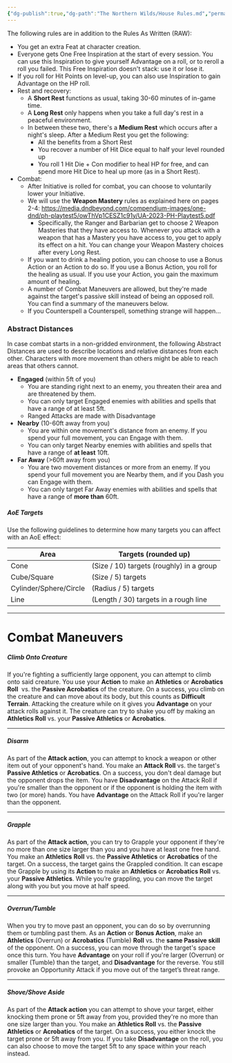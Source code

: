 ```yaml
---
{"dg-publish":true,"dg-path":"The Northern Wilds/House Rules.md","permalink":"/the-northern-wilds/house-rules/","tags":["TTRPG/Campaigns/Northern-Wilds","SRD"]}
---
```



The following rules are in addition to the Rules As Written (RAW):
- You get an extra Feat at character creation.
- Everyone gets One Free Inspiration at the start of every session. You can use this Inspiration to give yourself Advantage on a roll, or to reroll a roll you failed. This Free Inspiration doesn't stack: use it or lose it.
- If you roll for Hit Points on level-up, you can also use Inspiration to gain Advantage on the HP roll.
- Rest and recovery:
	- A **Short Rest** functions as usual, taking 30-60 minutes of in-game time.
	- A **Long Rest** only happens when you take a full day's rest in a peaceful environment.
	- In between these two, there's a **Medium Rest** which occurs after a night's sleep. After a Medium Rest you get the following:
		- All the benefits from a Short Rest
		- You recover a number of Hit Dice equal to half your level rounded up
		- You roll 1 Hit Die + Con modifier to heal HP for free, and can spend more Hit Dice to heal up more (as in a Short Rest).
- Combat:
	- After Initiative is rolled for combat, you can choose to voluntarily lower your Initiative.
	- We will use the **Weapon Mastery** rules as explained here on pages 2-4: https://media.dndbeyond.com/compendium-images/one-dnd/ph-playtest5/owThVp1CESZ1c91y/UA-2023-PH-Playtest5.pdf
		- Specifically, the Ranger and Barbarian get to choose 2 Weapon Masteries that they have access to. Whenever you attack with a weapon that has a Mastery you have access to, you get to apply its effect on a hit. You can change your Weapon Mastery choices after every Long Rest.
	- If you want to drink a healing potion, you can choose to use a Bonus Action or an Action to do so. If you use a Bonus Action, you roll for the healing as usual. If you use your Action, you gain the maximum amount of healing.
	- A number of Combat Maneuvers are allowed, but they're made against the target's passive skill instead of being an opposed roll. You can find a summary of the maneuvers below.
	- If you Counterspell a Counterspell, something strange will happen...


### Abstract Distances
In case combat starts in a non-gridded environment, the following Abstract Distances are used to describe locations and relative distances from each other.
Characters with more movement than others might be able to reach areas that others cannot.

- **Engaged** (within 5ft of you)
	- You are standing right next to an enemy, you threaten their area and are threatened by them. 
	- You can only target Engaged enemies with abilities and spells that have a range of at least 5ft.
	- Ranged Attacks are made with Disadvantage
- **Nearby** (10-60ft away from you)
	- You are within one movement's distance from an enemy. If you spend your full movement, you can Engage with them. 
	- You can only target Nearby enemies with abilities and spells that have a range of **at least** 10ft.
- **Far Away** (>60ft away from you)
	- You are two movement distances or more from an enemy. If you spend your full movement you are Nearby them, and if you Dash you can Engage with them. 
	- You can only target Far Away enemies with abilities and spells that have a range of **more than** 60ft.

##### AoE Targets
Use the following guidelines to determine how many targets you can affect with an AoE effect:

| Area                   | Targets (rounded up)                     |
| ---------------------- | ---------------------------------------- |
| Cone                   | (Size / 10) targets (roughly) in a group |
| Cube/Square            | (Size / 5) targets                       |
| Cylinder/Sphere/Circle | (Radius / 5) targets                     |
| Line                   | (Length / 30) targets in a rough line    |

---

# Combat Maneuvers

##### Climb Onto Creature
If you're fighting a sufficiently large opponent, you can attempt to climb onto said creature. 
You use your **Action** to make an **Athletics** or **Acrobatics Roll**  vs. the **Passive Acrobatics** of the creature. On a success, you climb on the creature and can move about its body, but this counts as **Difficult Terrain**. 
Attacking the creature while on it gives you **Advantage** on your attack rolls against it. 
The creature can try to shake you off by making an **Athletics Roll** vs. your **Passive Athletics** or **Acrobatics**.
  
---
##### Disarm
As part of the **Attack action**, you can attempt to knock a weapon or other item out of your opponent's hand. 
You make an **Attack Roll** vs. the target's **Passive Athletics** or **Acrobatics**. On a success, you don't deal damage but the opponent drops the item. 
You have **Disadvantage** on the Attack Roll if you're smaller than the opponent or if the opponent is holding the item with two (or more) hands. 
You have **Advantage** on the Attack Roll if you're larger than the opponent.

---
##### Grapple
As part of the **Attack action**, you can try to Grapple your opponent if they're no more than one size larger than you and you have at least one free hand. 
You make an **Athletics** **Roll** vs. the **Passive Athletics** or **Acrobatics** of the target. On a success, the target gains the Grappled condition. 
It can escape the Grapple by using its **Action** to make an **Athletics** or **Acrobatics Roll** vs. your **Passive Athletics**. 
While you’re grappling, you can move the target along with you but you move at half speed.

---
##### Overrun/Tumble
When you try to move past an opponent, you can do so by overrunning them or tumbling past them. 
As an **Action** or **Bonus Action**, make an **Athletics** (Overrun) or **Acrobatics** (Tumble) **Roll** vs. the **same Passive skill** of the opponent. On a success, you can move through the target's space once this turn. 
You have **Advantage** on your roll if you're larger (Overrun) or smaller (Tumble) than the target, and **Disadvantage** for the reverse. 
You still provoke an Opportunity Attack if you move out of the target’s threat range.

---
##### Shove/Shove Aside
As part of the **Attack action** you can attempt to shove your target, either knocking them prone or 5ft away from you, provided they're no more than one size larger than you. 
You make an **Athletics Roll** vs. the **Passive Athletics** or **Acrobatics** of the target. On a success, you either knock the target prone or 5ft away from you. If you take **Disadvantage** on the roll, you can also choose to move the target 5ft to any space within your reach instead.